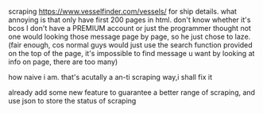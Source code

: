 scraping https://www.vesselfinder.com/vessels/ for ship details. what annoying is that only have first 200 pages in html. don't know whether it's bcos I don't have a PREMIUM account or just the programmer thought not one would looking those message page by page, so he just chose to laze.(fair enough, cos normal guys would just use the search function provided on the top of the page, it's impossible to find message u want by looking at info on page, there are too many)

how naive i am. that's acutally a an-ti scraping way,i shall fix it

already add some new feature to guarantee a better range of scraping, and use json to store the status of scraping
